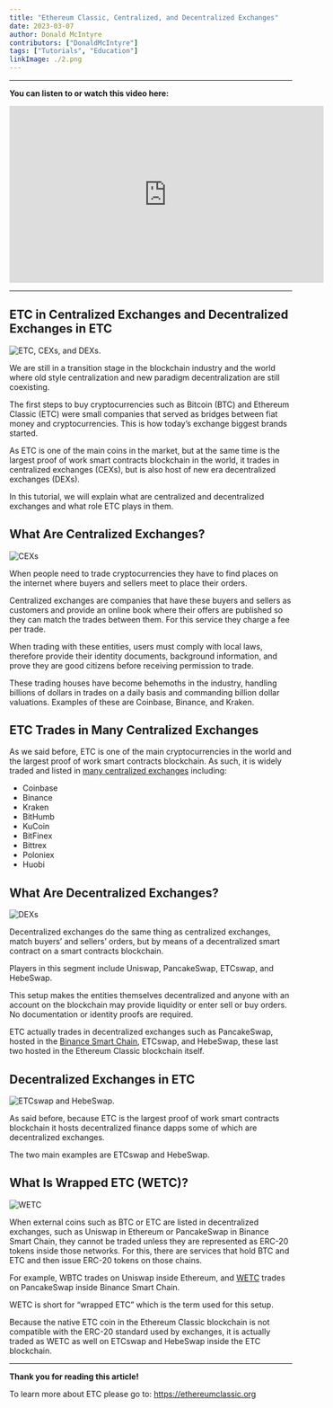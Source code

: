 ```yaml
---
title: "Ethereum Classic, Centralized, and Decentralized Exchanges"
date: 2023-03-07
author: Donald McIntyre
contributors: ["DonaldMcIntyre"]
tags: ["Tutorials", "Education"]
linkImage: ./2.png
---
```


---
**You can listen to or watch this video here:**

<iframe width="560" height="315" src="https://www.youtube.com/embed/AdmPWn3XOYI" title="YouTube video player" frameborder="0" allow="accelerometer; autoplay; clipboard-write; encrypted-media; gyroscope; picture-in-picture; web-share" allowfullscreen></iframe>

---

## ETC in Centralized Exchanges and Decentralized Exchanges in ETC

![ETC, CEXs, and DEXs.](./2.png)

We are still in a transition stage in the blockchain industry and the world where old style centralization and new paradigm decentralization are still coexisting.

The first steps to buy cryptocurrencies such as Bitcoin (BTC) and Ethereum Classic (ETC) were small companies that served as bridges between fiat money and cryptocurrencies. This is how today’s exchange biggest brands started.

As ETC is one of the main coins in the market, but at the same time is the largest proof of work smart contracts blockchain in the world, it trades in centralized exchanges (CEXs), but is also host of new era decentralized exchanges (DEXs).

In this tutorial, we will explain what are centralized and decentralized exchanges and what role ETC plays in them.  

## What Are Centralized Exchanges?

![CEXs](./3.png)

When people need to trade cryptocurrencies they have to find places on the internet where buyers and sellers meet to place their orders.

Centralized exchanges are companies that have these buyers and sellers as customers and provide an online book where their offers are published so they can match the trades between them. For this service they charge a fee per trade.

When trading with these entities, users must comply with local laws, therefore provide their identity documents, background information, and prove they are good citizens before receiving permission to trade.

These trading houses have become behemoths in the industry, handling billions of dollars in trades on a daily basis and commanding billion dollar valuations. Examples of these are Coinbase, Binance, and Kraken.

## ETC Trades in Many Centralized Exchanges

As we said before, ETC is one of the main cryptocurrencies in the world and the largest proof of work smart contracts blockchain. As such, it is widely traded and listed in [many centralized exchanges](https://coinmarketcap.com/currencies/ethereum-classic/markets/) including:

- Coinbase
- Binance
- Kraken
- BitHumb
- KuCoin
- BitFinex
- Bittrex
- Poloniex
- Huobi

## What Are Decentralized Exchanges?

![DEXs](./4.png)

Decentralized exchanges do the same thing as centralized exchanges, match buyers’ and sellers’ orders, but by means of a decentralized smart contract on a smart contracts blockchain.

Players in this segment include Uniswap, PancakeSwap, ETCswap, and HebeSwap.

This setup makes the entities themselves decentralized and anyone with an account on the blockchain may provide liquidity or enter sell or buy orders. No documentation or identity proofs are required.

ETC actually trades in decentralized exchanges such as PancakeSwap, hosted in the [Binance Smart Chain](https://tradingstrategy.ai/trading-view/binance/biswap/etc-bnb), ETCswap, and HebeSwap, these last two hosted in the Ethereum Classic blockchain itself.

## Decentralized Exchanges in ETC

![ETCswap and HebeSwap.](./5.png)

As said before, because ETC is the largest proof of work smart contracts blockchain it hosts decentralized finance dapps some of which are decentralized exchanges.

The two main examples are ETCswap and HebeSwap. 

## What Is Wrapped ETC (WETC)?

![WETC](./6.png)

When external coins such as BTC or ETC are listed in decentralized exchanges, such as Uniswap in Ethereum or PancakeSwap in Binance Smart Chain, they cannot be traded unless they are represented as ERC-20 tokens inside those networks. For this, there are services that hold BTC and ETC and then issue ERC-20 tokens on those chains.

For example, WBTC trades on Uniswap inside Ethereum, and [WETC](https://wrappedether.org/) trades on PancakeSwap inside Binance Smart Chain.

WETC is short for “wrapped ETC” which is the term used for this setup.

Because the native ETC coin in the Ethereum Classic blockchain is not compatible with the ERC-20 standard used by exchanges, it is actually traded as WETC as well on ETCswap and HebeSwap inside the ETC blockchain.

---

**Thank you for reading this article!**

To learn more about ETC please go to: https://ethereumclassic.org
